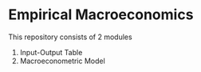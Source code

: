 # Empirical Macroeconomics
This repository consists of 2 modules 
1. Input-Output Table
2. Macroeconometric Model